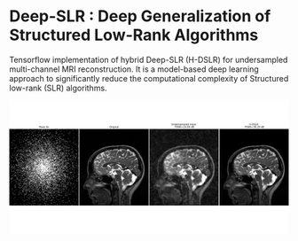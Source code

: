 # Deep-SLR : Deep Generalization of Structured Low-Rank Algorithms
Tensorflow implementation of hybrid Deep-SLR (H-DSLR) for undersampled multi-channel MRI reconstruction. It is a model-based deep learning approach to significantly
reduce the computational complexity of Structured low-rank (SLR) algorithms.
<p align="center">
  <img src="brain_6x_recon.png"  title="hover text">
</p>
